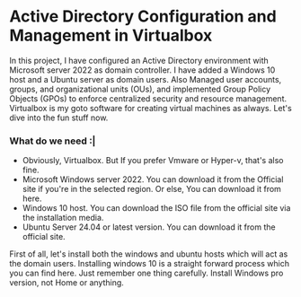 # Active Directory Configuration and Management in Virtualbox

In this project, I have configured an Active Directory environment with Microsoft server 2022 as domain controller. I have added a Windows 10 host and a Ubuntu server as domain users. Also Managed user accounts, groups, and organizational units (OUs), and implemented Group Policy Objects (GPOs) to enforce centralized security and resource management. Virtualbox is my goto software for creating virtual machines as always. Let's dive into the fun stuff now.

### What do we need :|
* Obviously, Virtualbox. But If you prefer Vmware or Hyper-v, that's also fine.
* Microsoft Windows server 2022. You can download it from the Official site if you're in the selected region. Or else, You can download it from here.
* Windows 10 host. You can download the ISO file from the official site via the installation media.
* Ubuntu Server 24.04 or latest version. You can download it from the official site.

First of all, let's install both the windows and ubuntu hosts which will act as the domain users. Installing windows 10 is a straight forward process which you can find here. Just remember one thing carefully. Install Windows pro version, not Home or anything.
